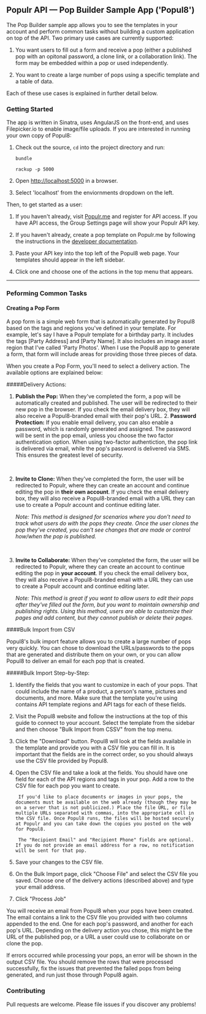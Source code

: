 ## Populr API — Pop Builder Sample App ('Popul8')

The Pop Builder sample app allows you to see the templates in your account and perform common tasks without building a custom application on top of the API. Two primary use cases are currently supported:

1. You want users to fill out a form and receive a pop (either a published pop with an opitonal password, a clone link, or a collaboration link). The form may be embedded within a pop or used independently.

2. You want to create a large number of pops using a specific template and a table of data.

Each of these use cases is explained in further detail below.

### Getting Started

 The app is written in Sinatra, uses AngularJS on the front-end, and uses Filepicker.io to enable image/file uploads. If you are interested in running your own copy of Popul8:

1. Check out the source, `cd` into the project directory and run:

    `bundle`
    
    `rackup -p 5000`

2. Open [http://localhost:5000](http://localhost:5000) in a browser.

3. Select 'localhost' from the enviornments dropdown on the left.


Then, to get started as a user:

1. If you haven't already, visit [Populr.me](http://Populr.me) and register for API access. If you have API access, the Group Settings page will show your Populr API key.

2. If you haven't already, create a pop template on Populr.me by following the instructions in the [developer documentation](http://developers.populr.me).

3. Paste your API key into the top left of the Popul8 web page. Your templates should appear in the left sidebar. 

4. Click one and choose one of the actions in the top menu that appears.


-----

### Peforming Common Tasks

#### Creating a Pop Form

A pop form is a simple web form that is automatically generated by Popul8 based on the tags and regions you've defined in your template. For example, let's say I have a Populr template for a birthday party. It includes the tags [Party Address] and [Party Name]. It also includes an image asset region that I've called 'Party Photos'. When I use the Popul8 app to generate a form, that form will include areas for providing those three pieces of data.

When you create a Pop Form, you'll need to select a delivery action. The available options are explained below:

#####Delivery Actions:


1. **Publish the Pop:** When they've completed the form, a pop will be automatically created and published. The user will be redirected to their new pop in the browser.  If you check the email delivery box, they will also receive a Popul8-branded email with their pop's URL. 
	2. **Password Protection:** If you enable email delivery, you can also enable a password, which is randomly generated and assigned. The password will be sent in the pop email, unless you choose the two factor authentication option. When using two-factor authentiction, the pop link is delivered via email, while the pop's password is delivered via SMS. This ensures the greatest level of security.

		
	 
2. **Invite to Clone:** When they've completed the form, the user will be redirected to Populr, where they can create an account and continue editing the pop in **their own account**. If you check the email delivery box, they will also receive a Popul8-branded email with a URL they can use to create a Populr account and continue editing later.

	*Note: This method is designed for scenarios where you don't need to track what users do with the pops they create. Once the user clones the pop they've created, you can't see changes that are made or control how/when the pop is published.*

		
	 
3. **Invite to Collaborate:** When they've completed the form, the user will be redirected to Populr, where they can create an account to continue editing the pop in **your account**. If you check the email delivery box, they will also receive a Popul8-branded email with a URL they can use to create a Populr account and continue editing later.

	*Note: This method is great if you want to allow users to edit their pops after they've filled out the form, but you want to maintain ownership and publishing rights. Using this method, users are able to customize their pages and add content, but they cannot publish or delete their pages.*

####Bulk Import from CSV

Popul8's bulk import feature allows you to create a large number of pops very quickly. You can chose to download the URLs/passwords to the pops that are generated and distribute them on your own, or you can allow Popul8 to deliver an email for each pop that is created.

#####Bulk Import Step-by-Step:

1. Identify the fields that you want to customize in each of your pops. That could include the name of a product, a person's name, pictures and documents, and more. Make sure that the template you're using contains API template regions and API tags for each of these fields.

2. Visit the Popul8 website and follow the instructions at the top of this guide to connect to your account. Select the template from the sidebar and then choose "Bulk Import from CSSV" from the top menu. 
3. Click the "Download" button. Popul8 will look at the fields available in the template and provide you with a CSV file you can fill in. It is important that the fields are in the correct order, so you should always use the CSV file provided by Popul8.

4. Open the CSV file and take a look at the fields. You should have one field for each of the API regions and tags in your pop. Add a row to the CSV file for each pop you want to create. 

 		If you'd like to place documents or images in your pops, the documents must be available on the web already (though they may be on a server that is not publicized.) Place the file URL, or file multiple URLs separated with commas, into the appropriate cell in the CSV file. Once Popul8 runs, the files will be hosted securely at Populr and you can take down the copies you posted on the web for Popul8.

		The "Recipient Email" and "Recipient Phone" fields are optional. If you do not provide an email address for a row, no notification will be sent for that pop.
		
5. Save your changes to the CSV file.
5. On the Bulk Import page, click "Choose File" and select the CSV file you saved. Choose one of the 	delivery actions (described above) and type your email address.
6. Click "Process Job"

You will receive an email from Popul8 when your pops have been created. The email contains a link to the CSV file you provided with two columns appended to the end. One for each pop's password, and another for each pop's URL. Depending on the delivery action you chose, this might be the URL of the published pop, or a URL a user could use to collaborate on or clone the pop.

If errors occurred while processing your pops, an error will be shown in the output CSV file. You should remove the rows that were processed successfully, fix the issues that prevented the failed pops from being generated, and run just those through Popul8 again.

### Contributing

Pull requests are welcome. Please file issues if you discover any problems!